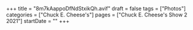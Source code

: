 +++
title = "8m7kAappoDfNdStxikQh.avif"
draft = false
tags = ["Photos"]
categories = ["Chuck E. Cheese's"]
pages = ["Chuck E. Cheese's Show 2 2021"]
startDate = ""
+++
